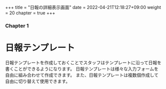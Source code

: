 +++
title = "日報の詳細表示画面"
date = 2022-04-21T12:18:27+09:00
weight = 20
chapter = true
+++

### Chapter 1

# 日報テンプレート

日報テンプレートを作成しておくことでスタッフはテンプレートに沿って日報を書くことができるようになります。
日報テンプレートは様々な入力フォームを自由に組み合わせて作成できます。
また、日報テンプレートは複数個作成して自由に切り替えて使用できます。

